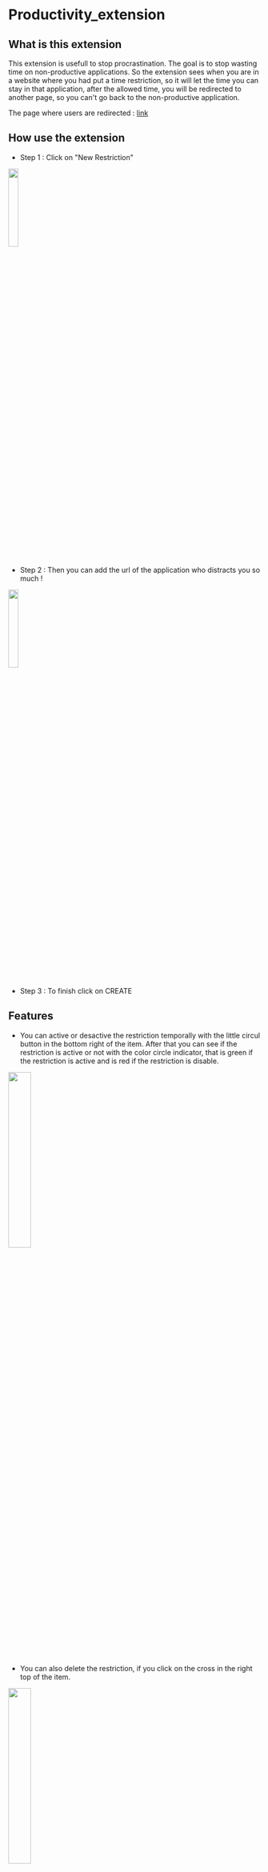 ﻿# Productivity_extension

## What is this extension

This extension is usefull to stop procrastination. The goal is to stop wasting time on non-productive applications.
So the extension sees when you are in a website where you had put a time restriction, so it will let the time you can stay in that application, after the allowed time, you will be redirected to another page, so you can't go back to the non-productive application.

The page where users are redirected : [link](https://productivity-extension.vercel.app/)

## How use the extension 

- Step 1 :
Click on "New Restriction"
<img src="https://user-images.githubusercontent.com/52750644/150194487-e4a9fd6d-1507-4cb7-8699-6383d73658d5.png" width="20%">

- Step 2 : 
Then you can add the url of the application who distracts you so much !
<img src="https://user-images.githubusercontent.com/52750644/150194512-e76ed4b0-3367-4a44-9f0e-849cf97fe97b.png" width="20%">

- Step 3 :
To finish click on CREATE 

## Features 

* You can active or desactive the restriction temporally with the little circul button in the bottom right of the item. After that you can see if the restriction is active or not with the color circle indicator, that is green if the restriction is active and is red if the restriction is disable.
<img src="https://user-images.githubusercontent.com/52750644/150194920-fa2bd4c7-bd2d-4a92-b336-007f9ae65317.png" width="30%">

* You can also delete the restriction, if you click on the cross in the right top of the item.
<img src="https://user-images.githubusercontent.com/52750644/150194920-fa2bd4c7-bd2d-4a92-b336-007f9ae65317.png" width="30%">
